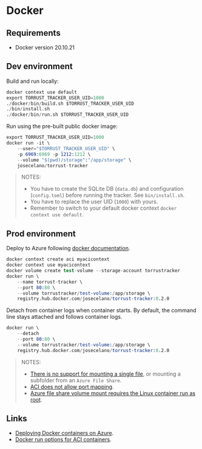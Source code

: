 # Docker

## Requirements

- Docker version 20.10.21

## Dev environment

Build and run locally:

```s
docker context use default
export TORRUST_TRACKER_USER_UID=1000
./docker/bin/build.sh $TORRUST_TRACKER_USER_UID
./bin/install.sh
./docker/bin/run.sh $TORRUST_TRACKER_USER_UID
```

Run using the pre-built public docker image:

```s
export TORRUST_TRACKER_USER_UID=1000
docker run -it \
    --user="$TORRUST_TRACKER_USER_UID" \
    -p 6969:6969 -p 1212:1212 \
    --volume "$(pwd)/storage":"/app/storage" \
    josecelano/torrust-tracker
```

> NOTES:
>
> - You have to create the SQLite DB (`data.db`) and configuration (`config.toml`) before running the tracker. See `bin/install.sh`.
> - You have to replace the user UID (`1000`) with yours.
> - Remember to switch to your default docker context `docker context use default`.

## Prod environment

Deploy to Azure following [docker documentation](https://docs.docker.com/cloud/aci-integration/).

```s
docker context create aci myacicontext
docker context use myacicontext
docker volume create test-volume --storage-account torrustracker
docker run \
    --name torrust-tracker \
    --port 80:80 \
    --volume torrustracker/test-volume:/app/storage \
    registry.hub.docker.com/josecelano/torrust-tracker:0.2.0
```

Detach from container logs when container starts. By default, the command line stays attached and follows container logs.

```s
docker run \
    --detach
    --port 80:80 \
    --volume torrustracker/test-volume:/app/storage \
    registry.hub.docker.com/josecelano/torrust-tracker:0.2.0
```

> NOTES:
>
> - [There is no support for mounting a single file](https://docs.docker.com/cloud/aci-container-features/#persistent-volumes), or mounting a subfolder from an `Azure File Share`.
> - [ACI does not allow port mapping](https://docs.docker.com/cloud/aci-integration/#exposing-ports).
> - [Azure file share volume mount requires the Linux container run as root](https://learn.microsoft.com/en-us/azure/container-instances/container-instances-volume-azure-files#limitations).

## Links

- [Deploying Docker containers on Azure](https://docs.docker.com/cloud/aci-integration/).
- [Docker run options for ACI containers](https://docs.docker.com/cloud/aci-container-features/).
